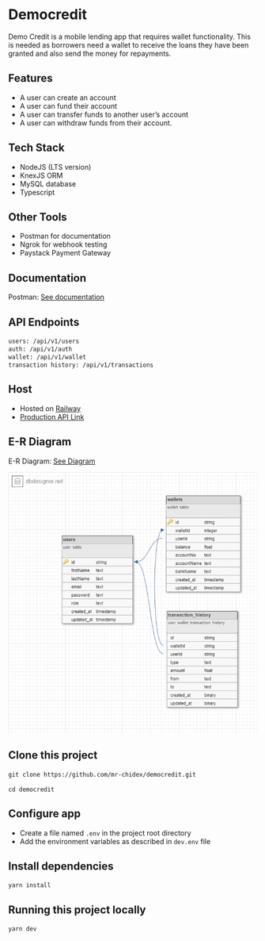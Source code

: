 # Democredit

Demo Credit is a mobile lending app that requires wallet functionality. This is needed as borrowers need a wallet to receive the loans they have been granted and also send the money for repayments.

## Features

- A user can create an account
- A user can fund their account
- A user can transfer funds to another user’s account
- A user can withdraw funds from their account.

## Tech Stack

- NodeJS (LTS version)
- KnexJS ORM
- MySQL database
- Typescript

## Other Tools

- Postman for documentation
- Ngrok for webhook testing
- Paystack Payment Gateway

## Documentation

Postman: [See documentation](https://documenter.getpostman.com/view/11724511/2s8ZDU64s2)

## API Endpoints

```
users: /api/v1/users
auth: /api/v1/auth
wallet: /api/v1/wallet
transaction history: /api/v1/transactions
```

## Host

- Hosted on [Railway](https://railway.app/)
- [Production API Link](chimobi-mbah-lendsqr-be-test.up.railway.app)

## E-R Diagram

E-R Diagram: [See Diagram](https://dbdesigner.page.link/raEsWFHaS1AQzZaA8)

<img  alt="png" src="./public/democredit-ERD.png" />

## Clone this project

```
git clone https://github.com/mr-chidex/democredit.git
```

```
cd democredit
```

## Configure app

- Create a file named `.env` in the project root directory
- Add the environment variables as described in `dev.env` file

## Install dependencies

```
yarn install
```

## Running this project locally

```
yarn dev
```
